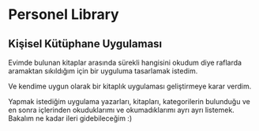 # Personel Library

## Kişisel Kütüphane Uygulaması

Evimde bulunan kitaplar arasında sürekli hangisini okudum diye raflarda aramaktan sıkıldığım için bir uyguluma tasarlamak istedim.

Ve kendime uygun olarak bir kitaplık uygulaması geliştirmeye karar verdim.

Yapmak istediğim uygulama yazarları, kitapları, kategorilerin bulunduğu ve en sonra içlerinden okuduklarımı ve okumadıklarımı ayrı ayrı
listemek. Bakalım ne kadar ileri gidebileceğim :)

